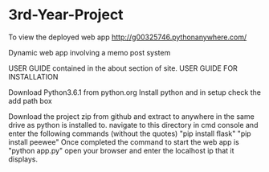 # 3rd-Year-Project 
To view the deployed web app 
http://g00325746.pythonanywhere.com/


Dynamic web app involving a memo post system

USER GUIDE contained in the about section of site.
USER GUIDE FOR INSTALLATION

Download Python3.6.1 from python.org
Install python and in setup check the add path box

Download the project zip from github and extract to anywhere in the same drive as python is installed to.
navigate to this directory in cmd console and enter the following commands (without the quotes) "pip install flask" "pip install peewee"
Once completed the command to start the web app is "python app.py"
open your browser and enter the localhost ip that it displays.
